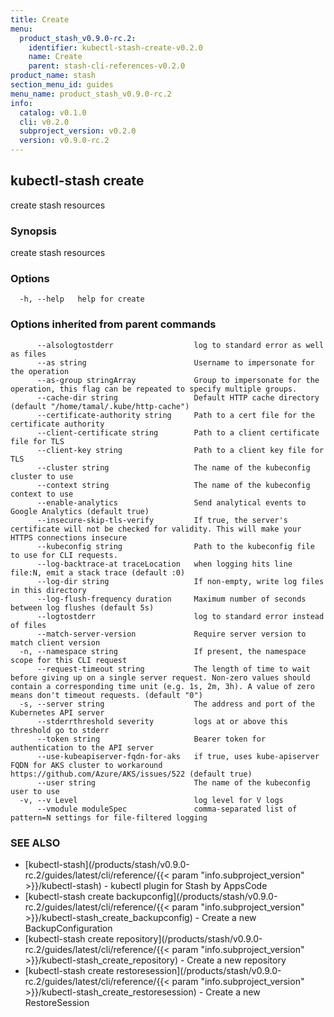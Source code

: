 ```yaml
---
title: Create
menu:
  product_stash_v0.9.0-rc.2:
    identifier: kubectl-stash-create-v0.2.0
    name: Create
    parent: stash-cli-references-v0.2.0
product_name: stash
section_menu_id: guides
menu_name: product_stash_v0.9.0-rc.2
info:
  catalog: v0.1.0
  cli: v0.2.0
  subproject_version: v0.2.0
  version: v0.9.0-rc.2
---
```


## kubectl-stash create

create stash resources

### Synopsis

create stash resources

### Options

```
  -h, --help   help for create
```

### Options inherited from parent commands

```
      --alsologtostderr                  log to standard error as well as files
      --as string                        Username to impersonate for the operation
      --as-group stringArray             Group to impersonate for the operation, this flag can be repeated to specify multiple groups.
      --cache-dir string                 Default HTTP cache directory (default "/home/tamal/.kube/http-cache")
      --certificate-authority string     Path to a cert file for the certificate authority
      --client-certificate string        Path to a client certificate file for TLS
      --client-key string                Path to a client key file for TLS
      --cluster string                   The name of the kubeconfig cluster to use
      --context string                   The name of the kubeconfig context to use
      --enable-analytics                 Send analytical events to Google Analytics (default true)
      --insecure-skip-tls-verify         If true, the server's certificate will not be checked for validity. This will make your HTTPS connections insecure
      --kubeconfig string                Path to the kubeconfig file to use for CLI requests.
      --log-backtrace-at traceLocation   when logging hits line file:N, emit a stack trace (default :0)
      --log-dir string                   If non-empty, write log files in this directory
      --log-flush-frequency duration     Maximum number of seconds between log flushes (default 5s)
      --logtostderr                      log to standard error instead of files
      --match-server-version             Require server version to match client version
  -n, --namespace string                 If present, the namespace scope for this CLI request
      --request-timeout string           The length of time to wait before giving up on a single server request. Non-zero values should contain a corresponding time unit (e.g. 1s, 2m, 3h). A value of zero means don't timeout requests. (default "0")
  -s, --server string                    The address and port of the Kubernetes API server
      --stderrthreshold severity         logs at or above this threshold go to stderr
      --token string                     Bearer token for authentication to the API server
      --use-kubeapiserver-fqdn-for-aks   if true, uses kube-apiserver FQDN for AKS cluster to workaround https://github.com/Azure/AKS/issues/522 (default true)
      --user string                      The name of the kubeconfig user to use
  -v, --v Level                          log level for V logs
      --vmodule moduleSpec               comma-separated list of pattern=N settings for file-filtered logging
```

### SEE ALSO

* [kubectl-stash](/products/stash/v0.9.0-rc.2/guides/latest/cli/reference/{{< param "info.subproject_version" >}}/kubectl-stash)	 - kubectl plugin for Stash by AppsCode
* [kubectl-stash create backupconfig](/products/stash/v0.9.0-rc.2/guides/latest/cli/reference/{{< param "info.subproject_version" >}}/kubectl-stash_create_backupconfig)	 - Create a new BackupConfiguration
* [kubectl-stash create repository](/products/stash/v0.9.0-rc.2/guides/latest/cli/reference/{{< param "info.subproject_version" >}}/kubectl-stash_create_repository)	 - Create a new repository
* [kubectl-stash create restoresession](/products/stash/v0.9.0-rc.2/guides/latest/cli/reference/{{< param "info.subproject_version" >}}/kubectl-stash_create_restoresession)	 - Create a new RestoreSession

